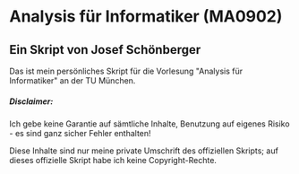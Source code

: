 # Analysis für Informatiker (MA0902)
## Ein Skript von Josef Schönberger

Das ist mein persönliches Skript für die Vorlesung "Analysis für Informatiker" an der TU München.

##### Disclaimer:
Ich gebe keine Garantie auf sämtliche Inhalte, Benutzung auf eigenes Risiko - es sind ganz sicher Fehler enthalten!

Diese Inhalte sind nur meine private Umschrift des offiziellen Skripts; auf dieses offizielle Skript habe ich keine Copyright-Rechte.
